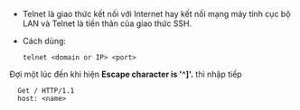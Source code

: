 - Telnet là giao thức kết nối với Internet hay kết nối mạng máy tính cục bộ LAN và Telnet là tiền thân của giao thức SSH.
- Cách dùng:

      telnet <domain or IP> <port>
Đợi một lúc đến khi hiện **Escape character is '^]'.** thì nhập tiếp

      Get / HTTP/1.1
      host: <name>
